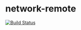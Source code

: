 # network-remote

[![Build Status](https://www.travis-ci.com/MechDancer/network-remote.svg?branch=master)](https://www.travis-ci.com/MechDancer/network-remote)